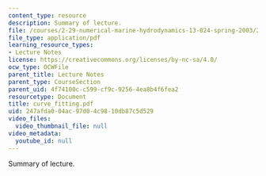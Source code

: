 ```yaml
---
content_type: resource
description: Summary of lecture.
file: /courses/2-29-numerical-marine-hydrodynamics-13-024-spring-2003/247afda004ac97d04c9810db87c5d529_curve_fitting.pdf
file_type: application/pdf
learning_resource_types:
- Lecture Notes
license: https://creativecommons.org/licenses/by-nc-sa/4.0/
ocw_type: OCWFile
parent_title: Lecture Notes
parent_type: CourseSection
parent_uid: 4f74100c-c599-cf9c-9256-4ea8b4f6fea2
resourcetype: Document
title: curve_fitting.pdf
uid: 247afda0-04ac-97d0-4c98-10db87c5d529
video_files:
  video_thumbnail_file: null
video_metadata:
  youtube_id: null
---
```

Summary of lecture.